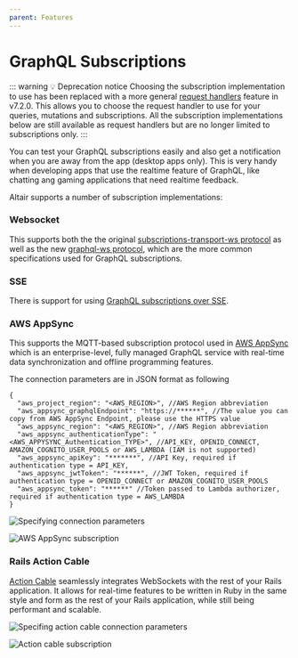 ```yaml
---
parent: Features
---
```


# GraphQL Subscriptions

::: warning 💡 Deprecation notice
Choosing the subscription implementation to use has been replaced with a more general [request handlers](/docs/features/request-handlers) feature in v7.2.0. This allows you to choose the request handler to use for your queries, mutations and subscriptions. All the subscription implementations below are still available as request handlers but are no longer limited to subscriptions only.
:::

You can test your GraphQL subscriptions easily and also get a notification when you are away from the
app (desktop apps only). This is very handy when developing apps that use the realtime feature of
GraphQL, like chatting ang gaming applications that need realtime feedback.

Altair supports a number of subscription implementations:

### Websocket

This supports both the the original [subscriptions-transport-ws protocol](https://github.com/apollographql/subscriptions-transport-ws/blob/master/PROTOCOL.md) as well as the new [graphql-ws protocol](https://github.com/enisdenjo/graphql-ws/blob/master/PROTOCOL.md), which are the more common specifications used for GraphQL subscriptions.

### SSE

There is support for using [GraphQL subscriptions over SSE](https://github.com/enisdenjo/graphql-sse).

### AWS AppSync

This supports the MQTT-based subscription protocol used in [AWS AppSync](https://docs.aws.amazon.com/appsync/latest/devguide/welcome.html) which is an enterprise-level, fully managed GraphQL service with real-time data synchronization and offline programming features.

The connection parameters are in JSON format as following

    {
      "aws_project_region": "<AWS_REGION>", //AWS Region abbreviation
      "aws_appsync_graphqlEndpoint": "https://******", //The value you can copy from AWS AppSync Endpoint, please use the HTTPS value
      "aws_appsync_region": "<AWS_REGION>", //AWS Region abbreviation
      "aws_appsync_authenticationType": "<AWS_APPYSYNC_Authentication_TYPE>", //API_KEY, OPENID_CONNECT, AMAZON_COGNITO_USER_POOLS or AWS_LAMBDA (IAM is not supported)
      "aws_appsync_apiKey": "*******", //API Key, required if authentication type = API_KEY,
      "aws_appsync_jwtToken": "******", //JWT Token, required if authentication type = OPENID_CONNECT or AMAZON_COGNITO_USER_POOLS
      "aws_appsync_token": "******" //Token passed to Lambda authorizer, required if authentication type = AWS_LAMBDA
    }

![Specifying connection parameters](https://user-images.githubusercontent.com/15103463/99538456-49d97080-29ad-11eb-9002-e744eec42780.png)

![AWS AppSync subscription](https://i.imgur.com/pDhCiBn.png)

### Rails Action Cable

[Action Cable](https://guides.rubyonrails.org/action_cable_overview.html) seamlessly integrates WebSockets with the rest of your Rails application. It allows for real-time features to be written in Ruby in the same style and form as the rest of your Rails application, while still being performant and scalable.

![Specifing action cable connection parameters](https://user-images.githubusercontent.com/3378171/99864870-e8afc980-2b73-11eb-8eb1-ff1334c4dc21.png)

![Action cable subscription](https://user-images.githubusercontent.com/3378171/99864871-ea798d00-2b73-11eb-835b-69fa6ae0726e.png)
